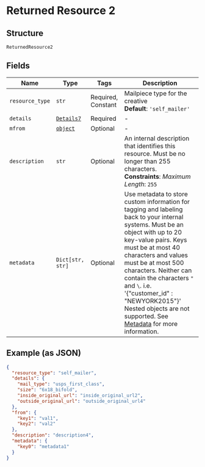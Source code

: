 
# Returned Resource 2

## Structure

`ReturnedResource2`

## Fields

| Name | Type | Tags | Description |
|  --- | --- | --- | --- |
| `resource_type` | `str` | Required, Constant | Mailpiece type for the creative<br>**Default**: `'self_mailer'` |
| `details` | [`Details7`](../../doc/models/details-7.md) | Required | - |
| `mfrom` | [`object`](../../doc/models/object-enum.md) | Optional | - |
| `description` | `str` | Optional | An internal description that identifies this resource. Must be no longer than 255 characters.<br>**Constraints**: *Maximum Length*: `255` |
| `metadata` | `Dict[str, str]` | Optional | Use metadata to store custom information for tagging and labeling back to your internal systems. Must be an object with up to 20 key-value pairs. Keys must be at most 40 characters and values must be at most 500 characters. Neither can contain the characters `"` and `\`. i.e. '{"customer_id" : "NEWYORK2015"}' Nested objects are not supported.  See [Metadata](#section/Metadata) for more information. |

## Example (as JSON)

```json
{
  "resource_type": "self_mailer",
  "details": {
    "mail_type": "usps_first_class",
    "size": "6x18_bifold",
    "inside_original_url": "inside_original_url2",
    "outside_original_url": "outside_original_url4"
  },
  "from": {
    "key1": "val1",
    "key2": "val2"
  },
  "description": "description4",
  "metadata": {
    "key0": "metadata1"
  }
}
```

